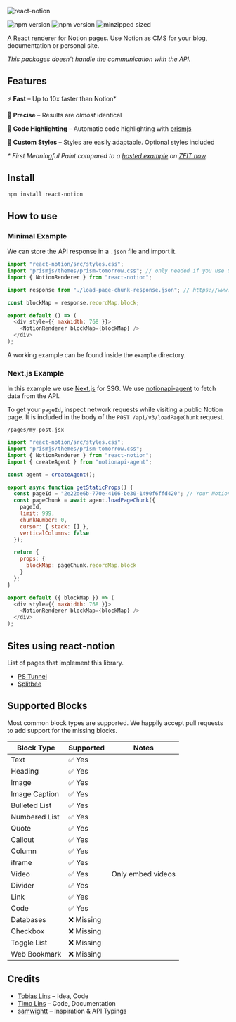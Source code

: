 ![react-notion](https://user-images.githubusercontent.com/1440854/79684011-6c948280-822e-11ea-9e23-1644903796fb.png)

![npm version](https://badgen.net/npm/v/react-notion) ![npm version](https://badgen.net/david/dep/splitbee/react-notion) ![minzipped sized](https://badgen.net/bundlephobia/minzip/react-notion)

A React renderer for Notion pages.
Use Notion as CMS for your blog, documentation or personal site.

_This packages doesn't handle the communication with the API._

## Features

⚡️ **Fast** – Up to 10x faster than Notion\*

🎯 **Precise** – Results are _almost_ identical

🔮 **Code Highlighting** – Automatic code highlighting with [prismjs](https://prismjs.com/)

🎨 **Custom Styles** – Styles are easily adaptable. Optional styles included

_\* First Meaningful Paint compared to a [hosted example](http://react-notion-example.now.sh/) on [ZEIT now](https://zeit.co/now)._

## Install

```bash
npm install react-notion
```

## How to use

### Minimal Example

We can store the API response in a `.json` file and import it.

```js
import "react-notion/src/styles.css";
import "prismjs/themes/prism-tomorrow.css"; // only needed if you use Code Blocks
import { NotionRenderer } from "react-notion";

import response from "./load-page-chunk-response.json"; // https://www.notion.so/api/v3/loadPageChunk

const blockMap = response.recordMap.block;

export default () => (
  <div style={{ maxWidth: 768 }}>
    <NotionRenderer blockMap={blockMap} />
  </div>
);
```

A working example can be found inside the `example` directory.

### Next.js Example

In this example we use [Next.js](https://github.com/zeit/next.js) for SSG. We use [notionapi-agent](https://github.com/dragonman225/notionapi-agent) to fetch data from the API.

To get your `pageId`, inspect network requests while visiting a public Notion page. It is included in the body of the `POST /api/v3/loadPageChunk` request.

`/pages/my-post.jsx`

```js
import "react-notion/src/styles.css";
import "prismjs/themes/prism-tomorrow.css";
import { NotionRenderer } from "react-notion";
import { createAgent } from "notionapi-agent";

const agent = createAgent();

export async function getStaticProps() {
  const pageId = "2e22de6b-770e-4166-be30-1490f6ffd420"; // Your Notion Page ID
  const pageChunk = await agent.loadPageChunk({
    pageId,
    limit: 999,
    chunkNumber: 0,
    cursor: { stack: [] },
    verticalColumns: false
  });

  return {
    props: {
      blockMap: pageChunk.recordMap.block
    }
  };
}

export default ({ blockMap }) => (
  <div style={{ maxWidth: 768 }}>
    <NotionRenderer blockMap={blockMap} />
  </div>
);
```

## Sites using react-notion

List of pages that implement this library.

- [PS Tunnel](https://pstunnel.com/blog)
- [Splitbee](https://splitbee.io/blog)

## Supported Blocks

Most common block types are supported. We happily accept pull requests to add support for the missing blocks.

| Block Type    | Supported  | Notes             |
| ------------- | ---------- | ----------------- |
| Text          | ✅ Yes     |                   |
| Heading       | ✅ Yes     |                   |
| Image         | ✅ Yes     |                   |
| Image Caption | ✅ Yes     |                   |
| Bulleted List | ✅ Yes     |                   |
| Numbered List | ✅ Yes     |                   |
| Quote         | ✅ Yes     |                   |
| Callout       | ✅ Yes     |                   |
| Column        | ✅ Yes     |                   |
| iframe        | ✅ Yes     |                   |
| Video         | ✅ Yes     | Only embed videos |
| Divider       | ✅ Yes     |                   |
| Link          | ✅ Yes     |                   |
| Code          | ✅ Yes     |                   |
| Databases     | ❌ Missing |                   |
| Checkbox      | ❌ Missing |                   |
| Toggle List   | ❌ Missing |                   |
| Web Bookmark  | ❌ Missing |                   |

## Credits

- [Tobias Lins](https://tobi.sh) – Idea, Code
- [Timo Lins](https://timo.sh) – Code, Documentation
- [samwightt](https://github.com/samwightt) – Inspiration & API Typings
